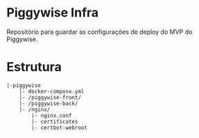 # Piggywise Infra
Repositório para guardar as configurações de deploy do MVP do Piggywise.

# Estrutura 
```
|-piggywise
    |- docker-compose.yml 
    |- /piggywise-front/
    |- /piggywise-back/
    |- /nginx/
        |- nginx.conf
        |- certificates
        |- certbot-webroot
```
